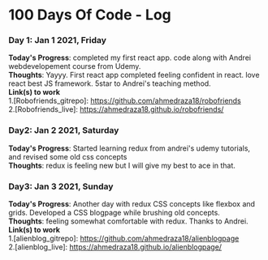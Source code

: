 # 100 Days Of Code - Log

### Day 1: Jan 1 2021, Friday
**Today's Progress**: completed my first react app. code along with Andrei webdevelopement course from Udemy.<br />
**Thoughts**: Yayyy. First react app completed feeling confident in react. love react best JS framework. 5star to Andrei's teaching method.<br />
**Link(s) to work**<br />
1.[Robofriends_gitrepo]: https://github.com/ahmedraza18/robofriends<br />
2.[Robofriends_live]: https://ahmedraza18.github.io/robofriends/ <br />


### Day2: Jan 2 2021, Saturday
**Today's Progress**: Started learning redux from andrei's udemy tutorials, and revised some old css concepts<br />
**Thoughts**: redux is feeling new but I will give my best to ace in that.<br />


### Day3: Jan 3 2021, Sunday
**Today's Progress**: Another day with redux CSS concepts like flexbox and grids. Developed a CSS blogpage while brushing old concepts.<br />
**Thoughts**: feeling somewhat comfortable with redux. Thanks to Andrei.<br />
**Link(s) to work**<br />
1.[alienblog_gitrepo]: https://github.com/ahmedraza18/alienblogpage <br />
2.[alienblog_live]: https://ahmedraza18.github.io/alienblogpage/ <br />

